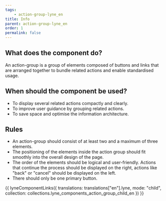 ```yaml
---
tags: 
    - action-group-lyne_en
title: Info
parent: action-group-lyne_en
order: 1
permalink: false
---
```


## What does the component do?
An action-group is a group of elements composed of buttons and links that are arranged together to bundle related actions and enable standardised usage.

## When should the component be used?
* To display several related actions compactly and clearly.
* To improve user guidance by grouping related actions.
* To save space and optimise the information architecture.

## Rules
* An action-group should consist of at least two and a maximum of three elements.
* The positioning of the elements inside the action group should fit smoothly into the overall design of the page.
* The order of the elements should be logical and user-friendly. Actions that continue the process should be displayed on the right, actions like "back" or "cancel" should be displayed on the left.
* There should only be one primary button.

{{ lyneComponentLinks({
  translations: translations["en"].lyne,
  mode: "child",
  collection: collections.lyne_components_action_group_child_en
}) }}
